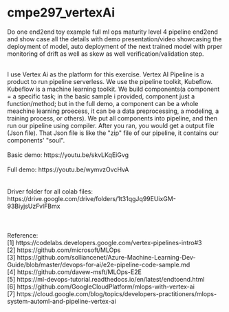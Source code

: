 # cmpe297_vertexAi
Do one end2end toy example full ml ops maturity level 4 pipeline end2end and show case all the details with demo presentation/video showcasing the deployment of model, auto deployment of the next trained model with prper monitoring of drift as well as skew as well verification/validation step.
</br>

</br>
I use Vertex Ai as the platform for this exercise. Vertex AI Pipeline is a product to run pipeline serverless. We use the pipeline toolkit, Kubeflow. Kubeflow is a machine learning toolkit. We build components(a component = a specific task; in the basic sample i provided, component just a function/method; but in the full demo, a component can be a whole meachine learning proecess, it can be a data preprocessing, a modeling, a training process, or others). We put all components into pipeline, and then run our pipeline using compiler. After you ran, you would get a output file (Json file). That Json file is like the "zip" file of our pipeline, it contains our components' "soul". 
</br>
</br>
Basic demo: https://youtu.be/skvLKqEiGvg </br>
</br>
Full demo: https://youtu.be/wymvzOvcHvA </br>
</br>
</br>
Driver folder for all colab files: https://drive.google.com/drive/folders/1t31qgJq99EUixGM-93BiyjsUzFvlFBmx </br>
</br>
</br>
</br>
Reference: </br>
[1] https://codelabs.developers.google.com/vertex-pipelines-intro#3 </br>
[2] https://github.com/microsoft/MLOps </br>
[3] https://github.com/solliancenet/Azure-Machine-Learning-Dev-Guide/blob/master/devops-for-ai/e2e-pipeline-code-sample.md </br>
[4] https://github.com/davew-msft/MLOps-E2E  </br>
[5] https://ml-devops-tutorial.readthedocs.io/en/latest/endtoend.html </br>
[6] https://github.com/GoogleCloudPlatform/mlops-with-vertex-ai </br>
[7] https://cloud.google.com/blog/topics/developers-practitioners/mlops-system-automl-and-pipeline-vertex-ai </br>


